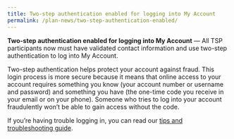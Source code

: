 ```yaml
---
title: Two-step authentication enabled for logging into My Account
permalink: /plan-news/two-step-authentication-enabled/
---
```

**Two-step authentication enabled for logging into My Account** &#8212; All TSP participants now must have validated contact information and use two-step authentication to log into My Account.

Two-step authentication helps protect your account against fraud. This login process is more secure because it means that online access to your account requires something you know (your account number or username and password) and something you have (the one-time code you receive in your email or on your phone). Someone who tries to log into your account fraudulently won’t be able to gain access without the code.

If you’re having trouble logging in, you can read our [tips and troubleshooting guide](/account-basics/troubleshoot-login-errors/).
